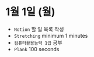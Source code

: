 # 1월 1일 (월)

- `Notion` 할 일 목록 작성
- `Stretching` minimum 1 minutes
- `컴퓨터활용능력 1급` 공부
- `Plank` 100 seconds
